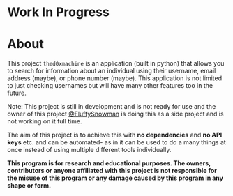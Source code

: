 # Work In Progress

# About

This project `thed0xmachine` is an application (built in python) that allows you to search for information about an individual using their username, email address (maybe), or phone number (maybe). This application is not limited to just checking usernames but will have many other features too in the future.

Note: This project is still in development and is not ready for use and the owner of this project [@FluffySnowman](https://github.com/FluffySnowman) is doing this as a side project and is not working on it full time.

The aim of this project is to achieve this with <b>no dependencies</b> and <b>no API keys</b> etc. and can be automated- as in it can be used to do a many things at once instead of using multiple different tools individually.

<b>This program is for research and educational purposes. The owners, contributors or anyone affiliated with this project is not responsible for the misuse of this program or any damage caused by this program in any shape or form.</b>
